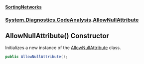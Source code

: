 #### [SortingNetworks](./index.md 'index')
### [System.Diagnostics.CodeAnalysis](./System-Diagnostics-CodeAnalysis.md 'System.Diagnostics.CodeAnalysis').[AllowNullAttribute](./System-Diagnostics-CodeAnalysis-AllowNullAttribute.md 'System.Diagnostics.CodeAnalysis.AllowNullAttribute')
## AllowNullAttribute() Constructor
Initializes a new instance of the [AllowNullAttribute](./System-Diagnostics-CodeAnalysis-AllowNullAttribute.md 'System.Diagnostics.CodeAnalysis.AllowNullAttribute') class.  
```csharp
public AllowNullAttribute();
```
